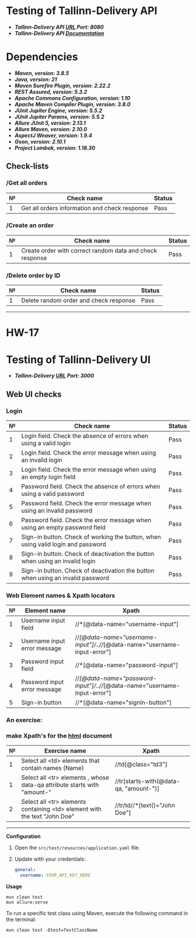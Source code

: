 # Testing of Tallinn-Delivery API

- ***Tallinn-Delivery API [URL](http://35.208.34.242:8080) Port: 8080***
- ***Tallinn-Delivery API [Documentation](http://35.208.34.242:8080/swagger-ui/index.html)***

# Dependencies

- ***Maven, version: 3.8.5***
- ***Java, version: 21***
- ***Maven Surefire Plugin, version: 2.22.2***
- ***REST Assured, version: 5.3.2***
- ***Apache Commons Configuration, version: 1.10***
- ***Apache Maven Compiler Plugin, version: 3.8.0***
- ***JUnit Jupiter Engine, version: 5.5.2***
- ***JUnit Jupiter Params, version: 5.5.2***
- ***Allure JUnit 5, version: 2.13.1***
- ***Allure Maven, version: 2.10.0***
- ***AspectJ Weaver, version: 1.9.4***
- ***Gson, version: 2.10.1***
- ***Project Lombok, version: 1.18.30***

## Check-lists

### /Get all orders

| № | Check name                                    | Status |
|---|-----------------------------------------------|--------|
| 1 | Get all orders information and check response | Pass   |

### /Create an order

| № | Check name                                               | Status |
|---|----------------------------------------------------------|--------|
| 1 | Create order with correct random data and check response | Pass   |

### /Delete order by ID

| № | Check name                             | Status |
|---|----------------------------------------|--------|
| 1 | Delete random order and check response | Pass   |

---

# HW-17

# Testing of Tallinn-Delivery UI

- ***Tallinn-Delivery [URL](http://35.208.34.242:3000) Port: 3000***

## Web UI checks

### Login

| № | Check name                                                                       | Status |
|---|----------------------------------------------------------------------------------|--------|
| 1 | Login field. Check the absence of errors when using a valid login                | Pass   |
| 2 | Login field. Check the error message when using an invalid login                 | Pass   |
| 3 | Login field. Check the error message when using an empty login field             | Pass   |
| 4 | Password field. Check the absence of errors when using a valid password          | Pass   |
| 5 | Password field. Check the error message when using an invalid password           | Pass   |
| 6 | Password field. Check the error message when using an empty password field       | Pass   |
| 7 | Sign-in button. Check of working the button, when using valid login and password | Pass   |
| 8 | Sign-in button. Check of deactivation the button when using an invalid login     | Pass   |
| 9 | Sign-in button. Check of deactivation the button when using an invalid password  | Pass   |

### Web Element names & Xpath locators

| № | Element name                 | Xpath                                                                     |
|---|------------------------------|---------------------------------------------------------------------------|
| 1 | Username input field         | //*[@data-name="username-input"]                                          |
| 2 | Username input error message | //*[@data-name="username-input"]/..//*[@data-name="username-input-error"] |
| 3 | Password input field         | //*[@data-name="password-input"]                                          |
| 4 | Password input error message | //*[@data-name="password-input"]/..//*[@data-name="username-input-error"] |
| 5 | Sign-in button               | //*[@data-name="signIn-button"]                                           |

### An exercise:

### make Xpath's for the [html](https://drive.google.com/file/d/1GeOv7Az1KVdnVY99m2QsfOgcdt_Y_NpP/view?usp=sharing) document

| № | Exercise name                                                                 | Xpath                                  |
|---|-------------------------------------------------------------------------------|----------------------------------------|
| 1 | Select all \<td\> elements that contain names (Name)                          | //td[@class="td3"]                     |
| 1 | Select all \<tr\> elements , whose data-qa attribute starts with "amount-"    | //tr[starts-with(@data-qa, "amount-")] |
| 2 | Select all \<tr\> elements containing \<td\> element with the text "John Doe" | //tr/td//*[text()="John Doe"]          |

---

**Configuration**

1. Open the `src/test/resources/application.yaml` file.
2. Update with your credentials:

    ```yaml
    general:
      username: YOUR_API_KEY_HERE
    ```

**Usage**

```
mvn clean test  
mvn allure:serve 
```

To run a specific test class using Maven, execute the following command in the terminal:

```
mvn clean test -Dtest=TestClassName
